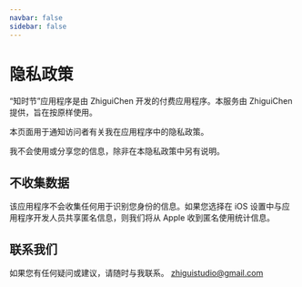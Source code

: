 ```yaml
---
navbar: false
sidebar: false
---
```


# 隐私政策

“知时节”应用程序是由 ZhiguiChen 开发的付费应用程序。本服务由 ZhiguiChen 提供，旨在按原样使用。

本页面用于通知访问者有关我在应用程序中的隐私政策。

我不会使用或分享您的信息，除非在本隐私政策中另有说明。

## 不收集数据

该应用程序不会收集任何用于识别您身份的信息。如果您选择在 iOS 设置中与应用程序开发人员共享匿名信息，则我们将从 Apple 收到匿名使用统计信息。

## 联系我们

如果您有任何疑问或建议，请随时与我联系。 [zhiguistudio@gmail.com](mailto:zhiguistudio@gmail.com)
